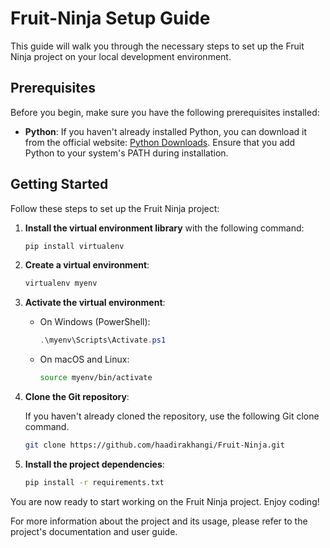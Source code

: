 # Fruit-Ninja Setup Guide

This guide will walk you through the necessary steps to set up the Fruit Ninja project on your local development environment.

## Prerequisites

Before you begin, make sure you have the following prerequisites installed:

- **Python**: If you haven't already installed Python, you can download it from the official website: [Python Downloads](https://www.python.org/downloads). Ensure that you add Python to your system's PATH during installation.

## Getting Started

Follow these steps to set up the Fruit Ninja project:

1. **Install the virtual environment library** with the following command:

   ```bash
   pip install virtualenv
   ```

2. **Create a virtual environment**:

   ```bash
   virtualenv myenv
   ```

3. **Activate the virtual environment**:

   - On Windows (PowerShell):
     ```powershell
     .\myenv\Scripts\Activate.ps1
     ```

   - On macOS and Linux:
     ```bash
     source myenv/bin/activate
     ```

4. **Clone the Git repository**:

   If you haven't already cloned the repository, use the following Git clone command.

   ```bash
   git clone https://github.com/haadirakhangi/Fruit-Ninja.git
   ```

5. **Install the project dependencies**:

   ```bash
   pip install -r requirements.txt
   ```

You are now ready to start working on the Fruit Ninja project. Enjoy coding!

For more information about the project and its usage, please refer to the project's documentation and user guide.
```
